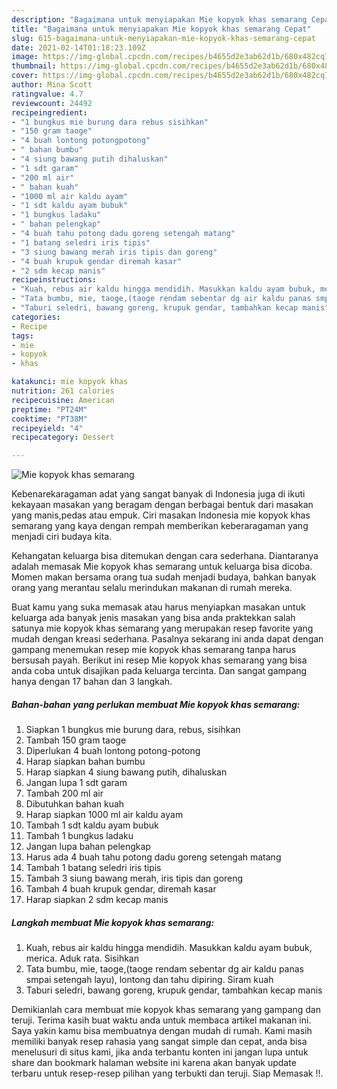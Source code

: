 ```yaml
---
description: "Bagaimana untuk menyiapakan Mie kopyok khas semarang Cepat"
title: "Bagaimana untuk menyiapakan Mie kopyok khas semarang Cepat"
slug: 615-bagaimana-untuk-menyiapakan-mie-kopyok-khas-semarang-cepat
date: 2021-02-14T01:18:23.109Z
image: https://img-global.cpcdn.com/recipes/b4655d2e3ab62d1b/680x482cq70/mie-kopyok-khas-semarang-foto-resep-utama.jpg
thumbnail: https://img-global.cpcdn.com/recipes/b4655d2e3ab62d1b/680x482cq70/mie-kopyok-khas-semarang-foto-resep-utama.jpg
cover: https://img-global.cpcdn.com/recipes/b4655d2e3ab62d1b/680x482cq70/mie-kopyok-khas-semarang-foto-resep-utama.jpg
author: Mina Scott
ratingvalue: 4.7
reviewcount: 24492
recipeingredient:
- "1 bungkus mie burung dara rebus sisihkan"
- "150 gram taoge"
- "4 buah lontong potongpotong"
- " bahan bumbu"
- "4 siung bawang putih dihaluskan"
- "1 sdt garam"
- "200 ml air"
- " bahan kuah"
- "1000 ml air kaldu ayam"
- "1 sdt kaldu ayam bubuk"
- "1 bungkus ladaku"
- " bahan pelengkap"
- "4 buah tahu potong dadu goreng setengah matang"
- "1 batang seledri iris tipis"
- "3 siung bawang merah iris tipis dan goreng"
- "4 buah krupuk gendar diremah kasar"
- "2 sdm kecap manis"
recipeinstructions:
- "Kuah, rebus air kaldu hingga mendidih. Masukkan kaldu ayam bubuk, merica. Aduk rata. Sisihkan"
- "Tata bumbu, mie, taoge,(taoge rendam sebentar dg air kaldu panas smpai setengah layu), lontong dan tahu dipiring. Siram kuah"
- "Taburi seledri, bawang goreng, krupuk gendar, tambahkan kecap manis"
categories:
- Recipe
tags:
- mie
- kopyok
- khas

katakunci: mie kopyok khas 
nutrition: 261 calories
recipecuisine: American
preptime: "PT24M"
cooktime: "PT38M"
recipeyield: "4"
recipecategory: Dessert

---
```



![Mie kopyok khas semarang](https://img-global.cpcdn.com/recipes/b4655d2e3ab62d1b/680x482cq70/mie-kopyok-khas-semarang-foto-resep-utama.jpg)

Kebenarekaragaman adat yang sangat banyak di Indonesia juga di ikuti kekayaan masakan yang beragam dengan berbagai bentuk dari masakan yang manis,pedas atau empuk. Ciri masakan Indonesia mie kopyok khas semarang yang kaya dengan rempah memberikan keberaragaman yang menjadi ciri budaya kita.


Kehangatan keluarga bisa ditemukan dengan cara sederhana. Diantaranya adalah memasak Mie kopyok khas semarang untuk keluarga bisa dicoba. Momen makan bersama orang tua sudah menjadi budaya, bahkan banyak orang yang merantau selalu merindukan makanan di rumah mereka.



Buat kamu yang suka memasak atau harus menyiapkan masakan untuk keluarga ada banyak jenis masakan yang bisa anda praktekkan salah satunya mie kopyok khas semarang yang merupakan resep favorite yang mudah dengan kreasi sederhana. Pasalnya sekarang ini anda dapat dengan gampang menemukan resep mie kopyok khas semarang tanpa harus bersusah payah.
Berikut ini resep Mie kopyok khas semarang yang bisa anda coba untuk disajikan pada keluarga tercinta. Dan sangat gampang hanya dengan 17 bahan dan 3 langkah.


<!--inarticleads1-->

##### Bahan-bahan yang perlukan membuat Mie kopyok khas semarang:

1. Siapkan 1 bungkus mie burung dara, rebus, sisihkan
1. Tambah 150 gram taoge
1. Diperlukan 4 buah lontong potong-potong
1. Harap siapkan  bahan bumbu
1. Harap siapkan 4 siung bawang putih, dihaluskan
1. Jangan lupa 1 sdt garam
1. Tambah 200 ml air
1. Dibutuhkan  bahan kuah
1. Harap siapkan 1000 ml air kaldu ayam
1. Tambah 1 sdt kaldu ayam bubuk
1. Tambah 1 bungkus ladaku
1. Jangan lupa  bahan pelengkap
1. Harus ada 4 buah tahu potong dadu goreng setengah matang
1. Tambah 1 batang seledri iris tipis
1. Tambah 3 siung bawang merah, iris tipis dan goreng
1. Tambah 4 buah krupuk gendar, diremah kasar
1. Harap siapkan 2 sdm kecap manis




<!--inarticleads2-->

##### Langkah membuat  Mie kopyok khas semarang:

1. Kuah, rebus air kaldu hingga mendidih. Masukkan kaldu ayam bubuk, merica. Aduk rata. Sisihkan
1. Tata bumbu, mie, taoge,(taoge rendam sebentar dg air kaldu panas smpai setengah layu), lontong dan tahu dipiring. Siram kuah
1. Taburi seledri, bawang goreng, krupuk gendar, tambahkan kecap manis




Demikianlah cara membuat mie kopyok khas semarang yang gampang dan teruji. Terima kasih buat waktu anda untuk membaca artikel makanan ini. Saya yakin kamu bisa membuatnya dengan mudah di rumah. Kami masih memiliki banyak resep rahasia yang sangat simple dan cepat, anda bisa menelusuri di situs kami, jika anda terbantu konten ini jangan lupa untuk share dan bookmark halaman website ini karena akan banyak update terbaru untuk resep-resep pilihan yang terbukti dan teruji. Siap Memasak !!. 
